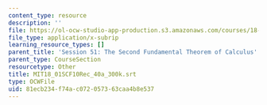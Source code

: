 ```yaml
---
content_type: resource
description: ''
file: https://ol-ocw-studio-app-production.s3.amazonaws.com/courses/18-01sc-single-variable-calculus-fall-2010/81ecb234f74ac072057363caa4b8e537_MIT18_01SCF10Rec_40a_300k.srt
file_type: application/x-subrip
learning_resource_types: []
parent_title: 'Session 51: The Second Fundamental Theorem of Calculus'
parent_type: CourseSection
resourcetype: Other
title: MIT18_01SCF10Rec_40a_300k.srt
type: OCWFile
uid: 81ecb234-f74a-c072-0573-63caa4b8e537
---
```

